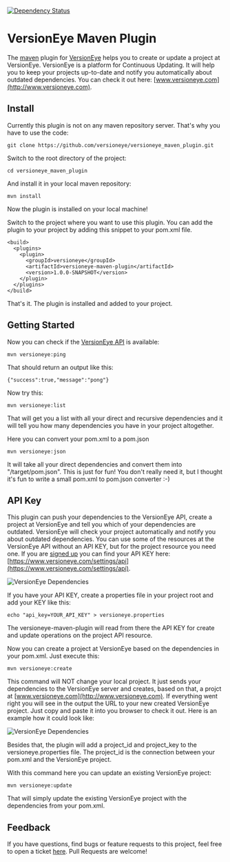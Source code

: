 [![Dependency Status](http://www.versioneye.com/user/projects/51e2af93cbe2eb000203df22/badge.png)](http://www.versioneye.com/user/projects/51e2af93cbe2eb000203df22)

# VersionEye Maven Plugin

The [maven](http://maven.apache.org/) plugin for [VersionEye](http://www.versioneye.com) helps you to create or update a project at VersionEye. 
VersionEye is a platform for Continuous Updating. It will help you to keep your projects up-to-date and notify you automatically about outdated dependencies. You can check it out here: [www.versioneye.com](http://www.versioneye.com). 

## Install

Currently this plugin is not on any maven repository server. That's why you have to use the code: 

```
git clone https://github.com/versioneye/versioneye_maven_plugin.git
```

Switch to the root directory of the project: 

```
cd versioneye_maven_plugin
```

And install it in your local maven repository: 

```
mvn install 
```

Now the plugin is installed on your local machine! 

Switch to the project where you want to use this plugin. You can add the plugin to your project by adding this snippet to your pom.xml file.  

```
<build>
  <plugins>
    <plugin>
      <groupId>versioneye</groupId>
      <artifactId>versioneye-maven-plugin</artifactId>
      <version>1.0.0-SNAPSHOT</version>
    </plugin>
  </plugins>
</build>
```

That's it. The plugin is installed and added to your project.

## Getting Started

Now you can check if the [VersionEye API](https://www.versioneye.com/api?version=v2) is available: 

```
mvn versioneye:ping
```
That should return an output like this: 

```
{"success":true,"message":"pong"}
```
 
Now try this: 

```
mvn versioneye:list
```

That will get you a list with all your direct and recursive dependencies and it will tell you how many dependencies you have in your project altogether.

Here you can convert your pom.xml to a pom.json 

```
mvn versioneye:json 
```
It will take all your direct dependencies and convert them into "/target/pom.json". This is just for fun! You don't really need it, but I thought it's fun to write a small pom.xml to pom.json converter :-)  

## API Key

This plugin can push your dependencies to the VersionEye API, create a project at VersionEye and tell you which of your dependencies are outdated. VersionEye will check your project automatically and notify you about outdated dependencies. You can use some of the resources at the VersionEye API without an API KEY, but for the project resource you need one. If you are [signed up](https://www.versioneye.com/signup) you can find your API KEY here: [https://www.versioneye.com/settings/api](https://www.versioneye.com/settings/api). 

![VersionEye Dependencies](src/site/images/VersionEyeApiKey.png)

If you have your API KEY, create a properties file in your project root and add your KEY like this:  

```
echo "api_key=YOUR_API_KEY" > versioneye.properties
```

The versioneye-maven-plugin will read from there the API KEY for create and update operations on the project API resource. 

Now you can create a project at VersionEye based on the dependencies in your pom.xml. Just execute this: 

```
mvn versioneye:create
```

This command will NOT change your local project. It just sends your dependencies to the VersionEye server and creates, based on that, a projct at [www.versioneye.com](http://www.versioneye.com). If everything went right you will see in the output the URL to your new created VersionEye project. Just copy and paste it into you browser to check it out. Here is an example how it could look like: 

![VersionEye Dependencies](src/site/images/VersionEyeDependencies.png)

Besides that, the plugin will add a project_id and project_key to the versioneye.properties file. The project_id is the connection between your pom.xml and the VersionEye project. 

With this command here you can update an existing VersionEye project: 

```
mvn versioneye:update
``` 
That will simply update the existing VersionEye project with the dependencies from your pom.xml. 

## Feedback

If you have questions, find bugs or feature requests to this project, feel free to open a ticket [here](https://github.com/versioneye/versioneye_maven_plugin/issues). Pull Requests are welcome! 

